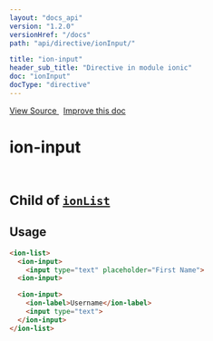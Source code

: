 ```yaml
---
layout: "docs_api"
version: "1.2.0"
versionHref: "/docs"
path: "api/directive/ionInput/"

title: "ion-input"
header_sub_title: "Directive in module ionic"
doc: "ionInput"
docType: "directive"
---
```


<div class="improve-docs">
  <a href='https://github.com/driftyco/ionic-v1/blob/master/js/angular/directive/input.js#L1'>
    View Source
  </a>
  &nbsp;
  <a href='http://github.com/driftyco/ionic/edit/1.x/js/angular/directive/input.js#L1'>
    Improve this doc
  </a>
</div>




<h1 class="api-title">

  ion-input


<br />
<small>
  Child of <a href="/docs/api/directive/ionList/"><code>ionList</code></a>
</small>


</h1>














  
<h2 id="usage">Usage</h2>
  
```html
<ion-list>
  <ion-input>
    <input type="text" placeholder="First Name">
  <ion-input>

  <ion-input>
    <ion-label>Username</ion-label>
    <input type="text">
  </ion-input>
</ion-list>
```
  
  

  





